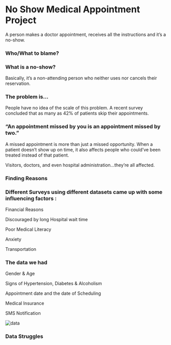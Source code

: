 # No Show Medical Appointment Project
A person makes a doctor appointment, receives all the instructions and it’s a no-show.

### Who/What to blame?

### What is a no-show?
Basically, it’s a non-attending person who neither uses nor cancels their reservation.

### The problem is…
People have no idea of the scale of this problem.
A recent survey concluded that as many as 42% of patients skip their appointments.
            
### “An appointment missed by you is an appointment missed by two.”

A missed appointment is more than just a missed opportunity. When a patient doesn’t show up on time, it also affects people who could’ve been treated instead of that patient.

Visitors, doctors, and even hospital administration…they’re all affected.

### Finding Reasons
### Different Surveys using different datasets came up with some influencing factors :
Financial Reasons

Discouraged by long Hospital wait time 

Poor Medical Literacy

Anxiety

Transportation

### The data we had
Gender & Age

Signs of Hypertension, Diabetes & Alcoholism

Appointment date and the date of Scheduling

Medical Insurance 

SMS Notification

![data](https://user-images.githubusercontent.com/35349226/34854017-0bfba464-f705-11e7-95e3-1a866f55cc07.png)

### Data Struggles



            
